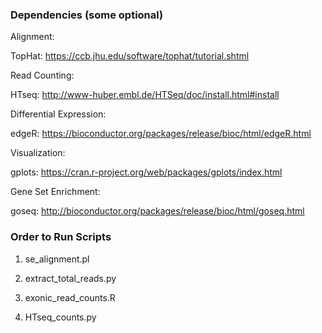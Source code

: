 ### Dependencies (some optional) ###

Alignment:

TopHat: https://ccb.jhu.edu/software/tophat/tutorial.shtml

Read Counting:

HTseq: http://www-huber.embl.de/HTSeq/doc/install.html#install

Differential Expression:

edgeR: https://bioconductor.org/packages/release/bioc/html/edgeR.html

Visualization:

gplots: https://cran.r-project.org/web/packages/gplots/index.html

Gene Set Enrichment:

goseq: http://bioconductor.org/packages/release/bioc/html/goseq.html


### Order to Run Scripts ###

1) se_alignment.pl

2) extract_total_reads.py

3) exonic_read_counts.R

4) HTseq_counts.py

